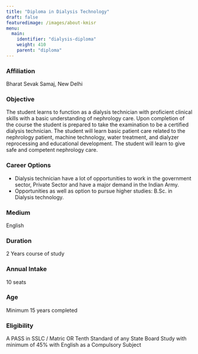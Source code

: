 ```yaml
---
title: "Diploma in Dialysis Technology"
draft: false
featuredimage: /images/about-kmisr
menu:
  main:
    identifier: "dialysis-diploma"
    weight: 410
    parent: "diploma"
---
```


### Affiliation

Bharat Sevak Samaj, New Delhi

### Objective

The student learns to function as a dialysis technician with proficient clinical skills with a basic understanding of nephrology care. Upon completion of the course the student is prepared to take the examination to be a certified dialysis technician. The student will learn basic patient care related to the nephrology patient, machine technology, water treatment, and dialyzer reprocessing and educational development. The student will learn to give safe and competent nephrology care.

### Career Options

- Dialysis technician have a lot of opportunities to work in the government sector, Private Sector and have a major demand in the Indian Army.
- Opportunities as well as option to pursue higher studies: B.Sc. in Dialysis technology.

### Medium

English

### Duration

2 Years course of study

### Annual Intake

10 seats

### Age

Minimum 15 years completed

### Eligibility

A PASS in SSLC / Matric OR Tenth Standard of any State Board Study with minimum of 45% with English as a Compulsory Subject

